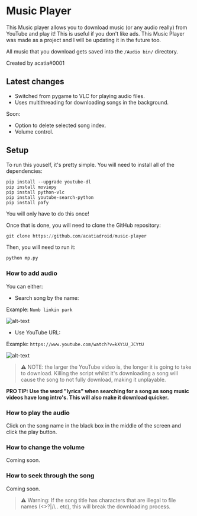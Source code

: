 # Music Player
This Music player allows you to download music (or any audio really) from YouTube and play it! This is useful if you don't like ads. This Music Player was made as a project and I will be updating it in the future too.

All music that you download gets saved into the `/Audio bin/` directory.

Created by acatia#0001

## Latest changes
* Switched from pygame to VLC for playing audio files.
* Uses multithreading for downloading songs in the background.

Soon:
* Option to delete selected song index.
* Volume control.

## Setup
To run this youself, it's pretty simple. You will need to install all of the dependencies:
```
pip install --upgrade youtube-dl
pip install moviepy
pip install python-vlc
pip install youtube-search-python
pip install pafy
```
You will only have to do this once!

Once that is done, you will need to clone the GitHub repository:
```py
git clone https://github.com/acatiadroid/music-player
```

Then, you will need to run it:
```py
python mp.py
```

### How to add audio
You can either: 
* Search song by the name:

Example: `Numb linkin park`

![alt-text](https://cdn.discordapp.com/attachments/763535909433376788/848927783199178832/unknown.png)

* Use YouTube URL:

Example: `https://www.youtube.com/watch?v=kXYiU_JCYtU`

![alt-text](https://cdn.tixte.com/uploads/acatia.needs.rest/kpcp4as999a.png)

> ⚠️ NOTE: the larger the YouTube video is, the longer it is going to take to download. Killing the script whilst it's downloading a song will cause the song to not fully download, making it unplayable.

**PRO TIP: Use the word "lyrics" when searching for a song as song music videos have long intro's. This will also make it download quicker.**

### How to play the audio
Click on the song name in the black box in the middle of the screen and click the play button.

### How to change the volume
Coming soon.

### How to seek through the song
Coming soon.

> ⚠️ Warning: If the song title has characters that are illegal to file names (<>?|/\ . etc), this will break the downloading process. 
